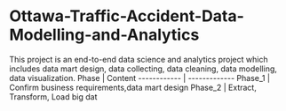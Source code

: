 # Ottawa-Traffic-Accident-Data-Modelling-and-Analytics
This project is an end-to-end data science and analytics project which includes data mart design, data collecting, data cleaning, data modelling, data visualization.
Phase | Content
------------ | -------------
Phase_1 | Confirm business requirements,data mart design
Phase_2 | Extract, Transform, Load big dat
